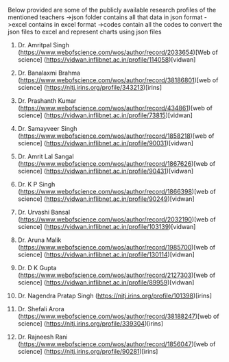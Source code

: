 Below provided are some of the publicly available research profiles of the mentioned teachers
  ->json folder contains all that data in json format
  ->excel contains in excel format
  ->codes contain all the codes to convert the json files to excel and represent charts using json files
  

1) Dr. Amritpal Singh
(https://www.webofscience.com/wos/author/record/2033654)[Web of science]
(https://vidwan.inflibnet.ac.in/profile/114058)[vidwan]

2) Dr. Banalaxmi Brahma
(https://www.webofscience.com/wos/author/record/38186801)[web of science]
(https://nitj.irins.org/profile/343213)[irins]

3) Dr. Prashanth Kumar
(https://www.webofscience.com/wos/author/record/434861)[web of science]
(https://vidwan.inflibnet.ac.in/profile/73815)[vidwan]

4) Dr. Samayveer Singh
(https://www.webofscience.com/wos/author/record/1858218)[web of science]
(https://vidwan.inflibnet.ac.in/profile/90031)[vidwan]

5) Dr. Amrit Lal Sangal
(https://www.webofscience.com/wos/author/record/1867626)[web of science]
(https://vidwan.inflibnet.ac.in/profile/90431)[vidwan]

6) Dr. K P Singh
(https://www.webofscience.com/wos/author/record/1866398)[web of science]
(https://vidwan.inflibnet.ac.in/profile/90249)[vidwan]

7) Dr. Urvashi Bansal
(https://www.webofscience.com/wos/author/record/2032190)[web of science]
(https://vidwan.inflibnet.ac.in/profile/103139)[vidwan]

8) Dr. Aruna Malik
(https://www.webofscience.com/wos/author/record/1985700)[web of science]
(https://vidwan.inflibnet.ac.in/profile/130114)[vidwan]

9) Dr. D K Gupta
(https://www.webofscience.com/wos/author/record/2127303)[web of science]
(https://vidwan.inflibnet.ac.in/profile/89959)[vidwan]

10) Dr. Nagendra Pratap Singh
(https://nitj.irins.org/profile/101398)[irins]

11) Dr. Shefali Arora
(https://www.webofscience.com/wos/author/record/38188247)[web of science]
(https://nitj.irins.org/profile/339304)[irins]

12) Dr. Rajneesh Rani
(https://www.webofscience.com/wos/author/record/1856047)[web of science]
(https://nitj.irins.org/profile/90281)[irins]